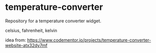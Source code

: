 # temperature-converter
Repository for a temperature converter widget.

celsius, fahrenheit, kelvin

idea from: https://www.codementor.io/projects/temperature-converter-website-atx32dy7mf
